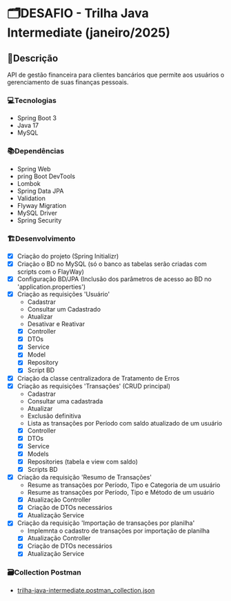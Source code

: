 # 🗂️DESAFIO - Trilha Java Intermediate (janeiro/2025) 

## 📝Descrição
API de gestão financeira para clientes bancários que permite aos usuários o gerenciamento de suas finanças pessoais.

### 💻Tecnologias
* Spring Boot 3
* Java 17
* MySQL

### 📚Dependências
* Spring Web
* pring Boot DevTools
* Lombok
* Spring Data JPA
* Validation
* Flyway Migration
* MySQL Driver
* Spring Security

### 🏗️Desenvolvimento
- [x] Criação do projeto (Spring Initializr)
- [x] Criação o BD no MySQL (só o banco as tabelas serão criadas com scripts com o FlayWay)
- [x] Configuração BD/JPA (Inclusão dos parâmetros de acesso ao BD no 'application.properties')
- [x] Criação as requisições 'Usuário'
  * Cadastrar
  * Consultar um Cadastrado
  * Atualizar
  * Desativar e Reativar
  - [x] Controller
  - [x] DTOs
  - [x] Service
  - [x] Model
  - [x] Repository
  - [x] Script BD
- [x] Criação da classe centralizadora de Tratamento de Erros
- [x] Criação as requisições 'Transações' (CRUD principal)
  * Cadastrar
  * Consultar uma cadastrada
  * Atualizar
  * Exclusão definitiva
  * Lista as transações por Período com saldo atualizado de um usuário
  - [x] Controller
  - [x] DTOs
  - [x] Service
  - [x] Models
  - [x] Repositories (tabela e view com saldo)
  - [x] Scripts BD
- [x] Criação da requisição 'Resumo de Transações'
  * Resume as transações por Período, Tipo e Categoria de um usuário
  * Resume as transações por Período, Tipo e Método de um usuário
  - [x] Atualização Controller
  - [x] Criação de DTOs necessários
  - [x] Atualização Service
- [x] Criação da requisição 'Importação de transações por planilha'
  * Implemnta o cadastro de transações por importação de planilha
  - [x] Atualização Controller
  - [x] Criação de DTOs necessários
  - [x] Atualização Service

### 🗃️Collection Postman
- [trilha-java-intermediate.postman_collection.json](arquivos/trilha-java-intermediate.postman_collection_ant.json)